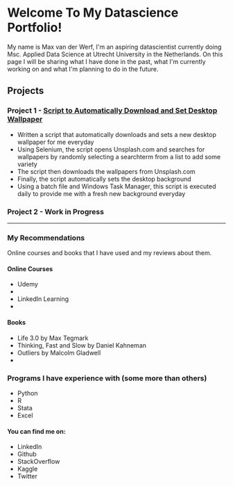 # Welcome To My Datascience Portfolio!

My name is Max van der Werf, I'm an aspiring datascientist currently doing Msc. Applied Data Science at Utrecht University in the Netherlands.
On this page I will be sharing what I have done in the past, what I'm currently working on and what I'm planning to do in the future. 

## Projects

### Project 1 - [Script to Automatically Download and Set Desktop Wallpaper](https://github.com/MaxvanderWerf/Unsplash_IMG_Downloader) 
* Written a script that automatically downloads and sets a new desktop wallpaper for me everyday
* Using Selenium, the script opens Unsplash.com and searches for wallpapers by randomly selecting a searchterm from a list to add some variety
* The script then downloads the wallpapers from Unsplash.com 
* Finally, the script automatically sets the desktop background 
* Using a batch file and Windows Task Manager, this script is executed daily to provide me with a fresh new background everyday

### Project 2 - Work in Progress

______________________________________________________________________________________________________

### My Recommendations
Online courses and books that I have used and my reviews about them.

#### Online Courses
* Udemy
* 
* LinkedIn Learning
* 

#### Books
* Life 3.0 by Max Tegmark
* Thinking, Fast and Slow by Daniel Kahneman
* Outliers by Malcolm Gladwell
* 

### Programs I have experience with (some more than others)
* Python
* R
* Stata
* Excel

#### You can find me on:
* LinkedIn
* Github
* StackOverflow
* Kaggle
* Twitter
